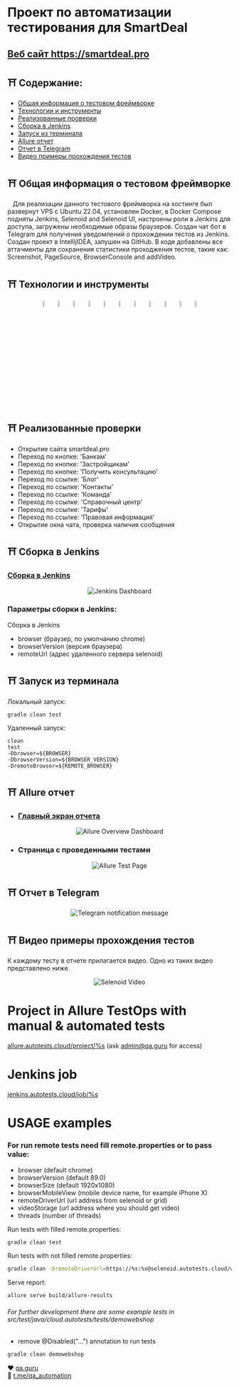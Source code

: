 # Проект по автоматизации тестирования для SmartDeal
## <a target="_blank" href="https://www.rshb.ru/">Веб сайт https://smartdeal.pro</a>
## :shinto_shrine: Содержание:

- <a href="#shinto_shrine-общая-информация-о-тестовом-фреймворке">Общая информация о тестовом фреймворке</a>
- <a href="#shinto_shrine-технологии-и-инструменты">Технологии и инструменты</a>
- <a href="#shinto_shrine-реализованные-проверки">Реализованные проверки</a>
- <a href="#shinto_shrine-сборка-в-Jenkins">Сборка в Jenkins</a>
- <a href="#shinto_shrine-запуск-из-терминала">Запуск из терминала</a>
- <a href="#shinto_shrine-allure-отчет">Allure отчет</a>
- <a href="#shinto_shrine-отчет-в-telegram">Отчет в Telegram</a>
- <a href="#shinto_shrine-видео-примеры-прохождения-тестов">Видео примеры прохождения тестов</a>

## :shinto_shrine: Общая информация о тестовом фреймворке
&nbsp;&nbsp;&nbsp;Для реализации данного тестового фреймворка на хостинге был развернут VPS
с Ubuntu 22.04, установлен Docker, в Docker Compose подняты Jenkins, Selenoid
and Selenoid UI, настроены роли в Jenkins для доступа, загружены необходимые
образы браузеров. Создан чат бот в Telegram для получения уведомлений о
прохождении тестов из Jenkins. Создан проект в IntellijIDEA, запушен на GitHub.
В коде добавлены все аттачменты для сохранения статистики проходжения тестов,
такие как: Screenshot, PageSource, BrowserConsole and addVideo. 

## :shinto_shrine: Технологии и инструменты
<p align="center">
<img width="6%" title="IntelliJ IDEA" src="images/logo/IntelliJ_IDEA.svg">
<img width="6%" title="Java" src="images/logo/Java.svg">
<img width="6%" title="Gradle" src="images/logo/Gradle.png">
<img width="6%" title="JUnit5" src="images/logo/JUnit5.svg">
<img width="6%" title="Selenide" src="images/logo/Selenide.svg">
<img width="6%" title="Selenoid" src="images/logo/Selenoid.svg">
<img width="6%" title="GitHub" src="images/logo/Github.png">
<img width="6%" title="GitHub" src="images/logo/Docker.svg">
<img width="6%" title="Jenkins" src="images/logo/Jenkins.svg">
<img width="6%" title="Allure Report" src="images/logo/Allure_Report.svg">
<img width="6%" title="Telegram" src="images/logo/Telegram.svg">
</p>

## :shinto_shrine: Реализованные проверки
- Открытие сайта smartdeal.pro
- Переход по кнопке: 'Банкам'
- Переход по кнопке: 'Застройщикам'
- Переход по кнопке: 'Получить консультацию'
- Переход по ссылке: 'Блог'
- Переход по ссылке: 'Контакты'
- Переход по ссылке: 'Команда'
- Переход по ссылке: 'Справочный центр'
- Переход по ссылке: 'Тарифы'
- Переход по ссылке: 'Правовая информация'
- Открытие окна чата, проверка наличия сообщения

## :shinto_shrine: Сборка в Jenkins
### <a target="_blank" href="http://62.113.108.218:8888/job/SmartDeal/">Сборка в Jenkins</a>
<p align="center">
  <img title="Jenkins Dashboard" src="images/screenshots/jenkins_dashboard.png">
</p>

### Параметры сборки в Jenkins:
Сборка в Jenkins

- browser (браузер, по умолчанию chrome)
- browserVersion (версия браузера)
- remoteUrl (адрес удаленного сервера selenoid)

## :shinto_shrine: Запуск из терминала
Локальный запуск:
```
gradle clean test
```

Удаленный запуск:
```
clean
test
-Dbrowser=${BROWSER}
-DbrowserVersion=${BROWSER_VERSION}
-DremoteBrowser=${REMOTE_BROWSER}
```

## :shinto_shrine: Allure отчет
- ### <a target="_blank" href="http://62.113.108.218:8888/job/SmartDeal/18/allure/">Главный экран отчета</a>
<p align="center">
<img title="Allure Overview Dashboard" src="images/screenshots/allure_main_page.png">
</p>

- ### Страница с проведенными тестами
<p align="center">
<img title="Allure Test Page" src="images/screenshots/allure_test_page.png">
</p>

## :shinto_shrine: Отчет в Telegram
<p align="center">
<img title="Telegram notification message" src="images/screenshots/telegram_notification.png">
</p>

## :shinto_shrine: Видео примеры прохождения тестов
К каждому тесту в отчете прилагается видео. Одно из таких видео представлено ниже.
<p align="center">
  <img title="Selenoid Video" src="images/gif/smatrdeal.gif">
</p>





# Project in Allure TestOps with manual & automated tests

<a target="_blank" href="https://allure.autotests.cloud/project/%s">allure.autotests.cloud/project/%s</a> (ask admin@qa.guru for access)

# Jenkins job
<a target="_blank" href="https://jenkins.autotests.cloud/job/%s">jenkins.autotests.cloud/job/%s</a>


# USAGE examples

### For run remote tests need fill remote.properties or to pass value:

* browser (default chrome)
* browserVersion (default 89.0)
* browserSize (default 1920x1080)
* browserMobileView (mobile device name, for example iPhone X)
* remoteDriverUrl (url address from selenoid or grid)
* videoStorage (url address where you should get video)
* threads (number of threads)


Run tests with filled remote.properties:
```bash
gradle clean test
```

Run tests with not filled remote.properties:
```bash
gradle clean -DremoteDriverUrl=https://%s:%s@selenoid.autotests.cloud/wd/hub/ -DvideoStorage=https://selenoid.autotests.cloud/video/ -Dthreads=1 test
```

Serve report:
```bash
allure serve build/allure-results
```


###### For further development there are some example tests in src/test/java/cloud.autotests/tests/demowebshop
* remove @Disabled("...") annotation to run tests
```bash
gradle clean demowebshop
```

:heart: <a target="_blank" href="https://qa.guru">qa.guru</a><br/>
:blue_heart: <a target="_blank" href="https://t.me/qa_automation">t.me/qa_automation</a>